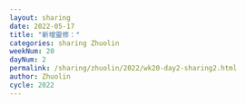 ```yaml
---
layout: sharing
date: 2022-05-17
title: "新增靈修："
categories: sharing Zhuolin
weekNum: 20
dayNum: 2
permalink: /sharing/zhuolin/2022/wk20-day2-sharing2.html
author: Zhuolin
cycle: 2022
---  
```

